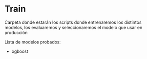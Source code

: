 # Train

Carpeta donde estarán los scripts donde entrenaremos los distintos modelos, los evaluaremos y seleccionaremos el modelo que usar en producción

Lista de modelos probados:
- xgboost
